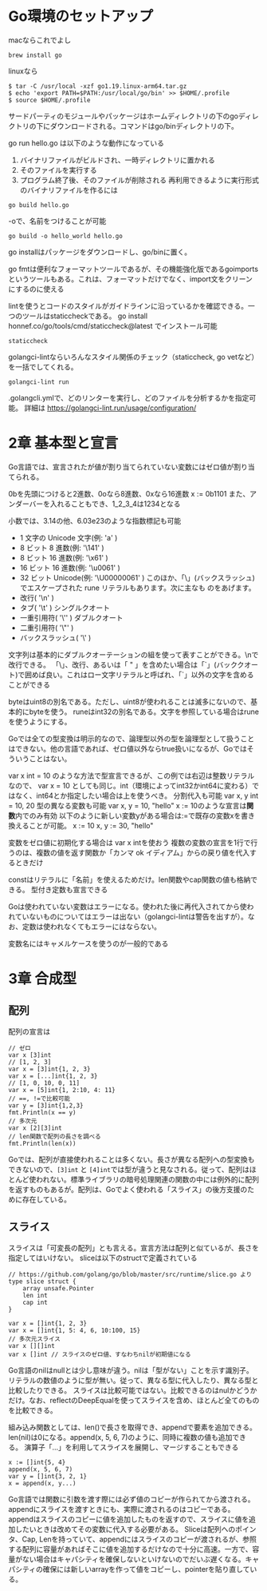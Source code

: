 # Go環境のセットアップ
macならこれでよし
```
brew install go
```
linuxなら
```
$ tar -C /usr/local -xzf go1.19.linux-arm64.tar.gz
$ echo 'export PATH=$PATH:/usr/local/go/bin' >> $HOME/.profile
$ source $HOME/.profile
```
サードパーティのモジュールやパッケージはホームディレクトリの下のgoディレクトリの下にダウンロードされる。コマンドはgo/binディレクトリの下。

go run hello.go は以下のような動作になっている
1. バイナリファイルがビルドされ、一時ディレクトリに置かれる
2. そのファイルを実行する
3. プログラム終了後、そのファイルが削除される
再利用できるように実行形式のバイナリファイルを作るには
```
go build hello.go
```
-oで、名前をつけることが可能
```
go build -o hello_world hello.go
```
go installはパッケージをダウンロードし、go/binに置く。

go fmtは便利なフォーマットツールであるが、その機能強化版であるgoimportsというツールもある。これは、フォーマットだけでなく、import文をクリーンにするのに使える

lintを使うとコードのスタイルがガイドラインに沿っているかを確認できる。一つのツールはstaticcheckである。
go install honnef.co/go/tools/cmd/staticcheck@latest でインストール可能
```
staticcheck
```
golangci-lintならいろんなスタイル関係のチェック（staticcheck, go vetなど）を一括でしてくれる。
```
golangci-lint run
```
.golangcli.ymlで、どのリンターを実行し、どのファイルを分析するかを指定可能。
詳細は https://golangci-lint.run/usage/configuration/

# 2章 基本型と宣言
Go言語では、宣言されたが値が割り当てられていない変数にはゼロ値が割り当てられる。

0bを先頭につけると2進数、0oなら8進数、0xなら16進数
x := 0b1101
また、アンダーバーを入れることもでき、1_2_3_4は1234となる

小数では、3.14の他、6.03e23のような指数標記も可能

- 1 文字の Unicode 文字(例: 'a' )
- 8 ビット 8 進数(例: '\\141' )
- 8 ビット 16 進数(例: '\\x61' )
- 16 ビット 16 進数(例: '\\u0061' )
- 32 ビット Unicode(例: '\\U00000061' )
このほか、「\」(バックスラッシュ)でエスケープされた rune リテラルもあります。次に主なも のをあげます。
- 改行( '\\n' )
- タブ( '\\t' ) シングルクオート
- 一重引用符( '\\'' ) ダブルクオート
- 二重引用符( '\\"' )
- バックスラッシュ( '\\' )

文字列は基本的にダブルクオーテーションの組を使って表すことができる。\nで改行できる。
「\\」、改行、あるいは「 " 」を含めたい場合は「\`」(バッククオート)で囲めば良い。これはロー文字リテラルと呼ばれ、「\`」以外の文字を含めることができる

byteはuint8の別名である。ただし、uint8が使われることは滅多にないので、基本的にbyteを使う。
runeはint32の別名である。文字を参照している場合はruneを使うようにする。

Goでは全ての型変換は明示的なので、論理型以外の型を論理型として扱うことはできない。他の言語であれば、ゼロ値以外ならtrue扱いになるが、Goではそういうことはない。

var x int = 10 のような方法で型宣言できるが、この例では右辺は整数リテラルなので、
var x = 10 としても同じ。int（環境によってint32かint64に変わる）ではなく、int64とか指定したい場合は上を使うべき。
分割代入も可能 var x, y int = 10, 20
型の異なる変数も可能 var x, y = 10, "hello"
x := 10のような宣言は**関数**内でのみ有効
以下のように新しい変数yがある場合は:=で既存の変数xを書き換えることが可能。
x := 10
x, y := 30, "hello"

変数をゼロ値に初期化する場合は var x intを使おう
複数の変数の宣言を1行で行うのは、複数の値を返す関数か「カンマ ok イディアム」からの戻り値を代入するときだけ

constはリテラルに「名前」を使えるためだけ。len関数やcap関数の値も格納できる。
型付き定数も宣言できる

Goは使われていない変数はエラーになる。使われた後に再代入されてから使われていないものについてはエラーは出ない（golangci-lintは警告を出すが）。なお、定数は使われなくてもエラーにはならない。

変数名にはキャメルケースを使うのが一般的である

# 3章 合成型
## 配列
配列の宣言は
```
// ゼロ
var x [3]int
// [1, 2, 3]
var x = [3]int{1, 2, 3}
var x = [...]int{1, 2, 3}
// [1, 0, 10, 0, 11]
var x = [5]int{1, 2:10, 4: 11}
// ==, !=で比較可能
var y = [3]int{1,2,3}
fmt.Println(x == y)
// 多次元
var x [2][3]int
// len関数で配列の長さを調べる
fmt.Println(len(x))
```

Goでは、配列が直接使われることは多くない。長さが異なる配列への型変換もできないので、`[3]int` と `[4]int`では型が違うと見なされる。従って、配列はほとんど使われない。標準ライブラリの暗号処理関連の関数の中には例外的に配列を返すものもあるが。配列は、Goでよく使われる「スライス」の後方支援のために存在している。

## スライス
スライスは「可変長の配列」とも言える。宣言方法は配列と似ているが、長さを指定してはいけない。
sliceは以下のstructで定義されている
```
// https://github.com/golang/go/blob/master/src/runtime/slice.go より
type slice struct { 
	array unsafe.Pointer 
	len int 
	cap int 
}
```
```
var x = []int{1, 2, 3}
var x = []int{1, 5: 4, 6, 10:100, 15}
// 多次元スライス
var x [][]int
var x []int // スライスのゼロ値、すなわちnilが初期値になる
```
Go言語のnilはnullとは少し意味が違う。nilは「型がない」ことを示す識別子。リテラルの数値のように型が無い。従って、異なる型に代入したり、異なる型と比較したりできる。
スライスは比較可能ではない。比較できるのはnulかどうかだけ。なお、reflectのDeepEqualを使ってスライスを含め、ほとんど全てのものを比較できる。

組み込み関数としては、len()で長さを取得でき、appendで要素を追加できる。len(nil)は0になる。append(x, 5, 6, 7)のように、同時に複数の値も追加できる。
演算子「...」を利用してスライスを展開し、マージすることもできる
```
x := []int{5, 4}
append(x, 5, 6, 7)
var y = []int{3, 2, 1}
x = append(x, y...)
```
Go言語では関数に引数を渡す際には必ず値のコピーが作られてから渡される。appendにスライスを渡すときにも、実際に渡されるのはコピーである。appendはスライスのコピーに値を追加したものを返すので、スライスに値を追加したいときは改めてその変数に代入する必要がある。
Sliceは配列へのポインタ、Cap, Lenを持っていて、appendにはスライスのコピーが渡されるが、参照する配列に容量があればそこに値を追加するだけなので十分に高速。一方で、容量がない場合はキャパシティを確保しないといけないのでだいぶ遅くなる。キャパシティの確保には新しいarrayを作って値をコピーし、pointerを貼り直している。
